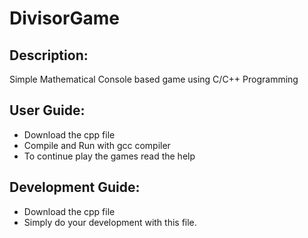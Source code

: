 # DivisorGame

## Description:
Simple Mathematical Console based game using C/C++ Programming 

## User Guide:
* Download the cpp file
* Compile and Run with gcc compiler
* To continue play the games read the help

## Development Guide:
* Download the cpp file
* Simply do your development with this file.
